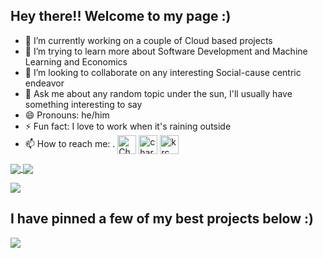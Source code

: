 ## Hey there!! Welcome to my page :)



- 🔭 I’m currently working on a couple of Cloud based projects
- 🌱 I’m trying to learn more about Software Development and Machine Learning and Economics
- 👯 I’m looking to collaborate on any interesting Social-cause centric endeavor
- 💬 Ask me about any random topic under the sun, I'll usually have something interesting to say 
- 😄 Pronouns: he/him
- ⚡ Fun fact: I love to work when it's raining outside 
- 📫 How to reach me: . <a href="https://www.linkedin.com/in/krcharan/" target="blank"><img align="center" src="https://cdn.jsdelivr.net/npm/simple-icons@3.0.1/icons/linkedin.svg" alt="Charan K R" height="30" width="30" /></a>
<a href="https://www.kaggle.com/charankr" target="blank"><img align="center" src="https://cdn.jsdelivr.net/npm/simple-icons@3.0.1/icons/kaggle.svg" alt="charankr" height="30" width="30" /></a>
<a href="https://instagram.com/krcharan_" target="blank"><img align="center" src="https://cdn.jsdelivr.net/npm/simple-icons@3.0.1/icons/instagram.svg" alt="krc_swaag" height="30" width="30" /></a>



<a href="https://github.com/Charan619/Charan619">
  <img align="center" src="https://github-readme-stats.vercel.app/api/top-langs/?username=Charan619&layout=compact&theme=shades-of-purple" />
</a>
<a href="https://github.com/Charan619/Certificates">
  <img align="center" src="https://github-readme-stats.vercel.app/api/pin/?username=Charan619&repo=Certificates&theme=shades-of-purple" />
</a>

![](https://komarev.com/ghpvc/?username=Charan619&color=blue)

## I have pinned a few of my best projects below :)

<a href="https://github.com/Charan619/E-Trader-Hub">
  <img align="center" src="https://github-readme-stats.vercel.app/api/pin/?username=Charan619&repo=E-Trader-Hub&theme=shades-of-purple" />
</a>




